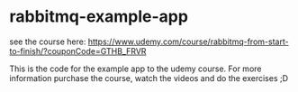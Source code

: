 # rabbitmq-example-app

see the course here:
https://www.udemy.com/course/rabbitmq-from-start-to-finish/?couponCode=GTHB_FRVR

This is the code for the example app to the udemy course.
For more information purchase the course, watch the videos and do the exercises ;D
